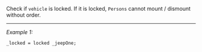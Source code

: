 Check if `vehicle` is locked. If it is locked, `Persons` cannot mount / dismount without order.


---
*Example 1:*
```sqf
_locked = locked _jeepOne;
```